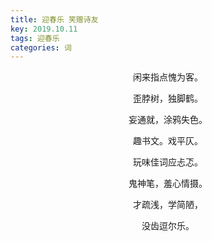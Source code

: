 ```yaml
---
title: 迎春乐 笑赠诗友
key: 2019.10.11
tags: 迎春乐
categories: 词
---
```


<p align="center">闲来指点愧为客。
</p>
<p align="center">歪脖树，独脚鹤。
</p>
<p align="center">妄通就，涂鸦失色。
</p>
<p align="center">趣书文。戏平仄。
</p>
<p align="center">玩味佳词应忐忑。
</p>
<p align="center">鬼神笔，羞心情摄。
</p>
<p align="center">才疏浅，学简陋，
</p>
<p align="center">没齿逗尔乐。
</p>

